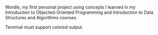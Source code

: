 Wordle, my first personal project using concepts I learned in my Introduction to Objected-Oriented Programming 
and Introduction to Data Structures and Algorithms courses.

Terminal must support colored output.

